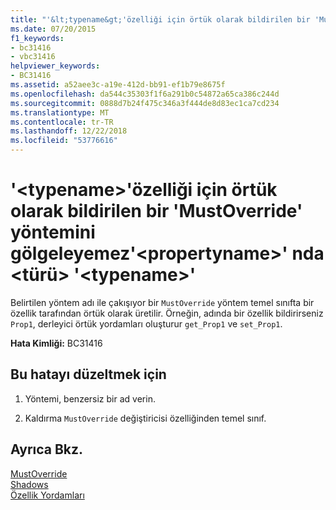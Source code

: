 ```yaml
---
title: "'&lt;typename&gt;'özelliği için örtük olarak bildirilen bir 'MustOverride' yöntemini gölgeleyemez'&lt;propertyname&gt;' nda &lt;türü&gt; '&lt;typename&gt;'"
ms.date: 07/20/2015
f1_keywords:
- bc31416
- vbc31416
helpviewer_keywords:
- BC31416
ms.assetid: a52aee3c-a19e-412d-bb91-ef1b79e8675f
ms.openlocfilehash: da544c35303f1f6a291b0c54872a65ca386c244d
ms.sourcegitcommit: 0888d7b24f475c346a3f444de8d83ec1ca7cd234
ms.translationtype: MT
ms.contentlocale: tr-TR
ms.lasthandoff: 12/22/2018
ms.locfileid: "53776616"
---
```

# <a name="lttypenamegt-cannot-shadow-a-mustoverride-method-implicitly-declared-for-property-ltpropertynamegt-in-lttypegt-lttypenamegt"></a>'&lt;typename&gt;'özelliği için örtük olarak bildirilen bir 'MustOverride' yöntemini gölgeleyemez'&lt;propertyname&gt;' nda &lt;türü&gt; '&lt;typename&gt;'
Belirtilen yöntem adı ile çakışıyor bir `MustOverride` yöntem temel sınıfta bir özellik tarafından örtük olarak üretilir. Örneğin, adında bir özellik bildirirseniz `Prop1`, derleyici örtük yordamları oluşturur `get_Prop1` ve `set_Prop1`.  
  
 **Hata Kimliği:** BC31416  
  
## <a name="to-correct-this-error"></a>Bu hatayı düzeltmek için  
  
1.  Yöntemi, benzersiz bir ad verin.  
  
2.  Kaldırma `MustOverride` değiştiricisi özelliğinden temel sınıf.  
  
## <a name="see-also"></a>Ayrıca Bkz.  
 [MustOverride](../../visual-basic/language-reference/modifiers/mustoverride.md)  
 [Shadows](../../visual-basic/language-reference/modifiers/shadows.md)  
 [Özellik Yordamları](../../visual-basic/programming-guide/language-features/procedures/property-procedures.md)

